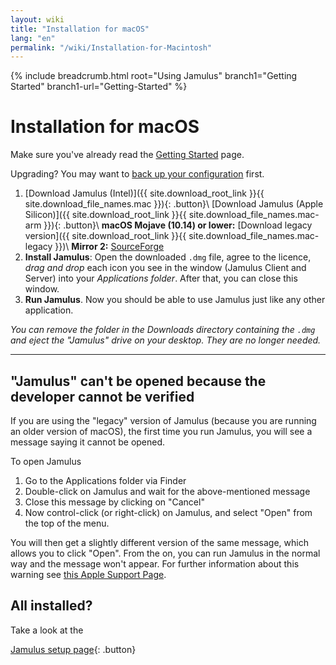 ```yaml
---
layout: wiki
title: "Installation for macOS"
lang: "en"
permalink: "/wiki/Installation-for-Macintosh"
---
```


{% include breadcrumb.html root="Using Jamulus" branch1="Getting Started" branch1-url="Getting-Started" %}

# Installation for macOS

Make sure you've already read the [Getting Started](Getting-Started) page.

Upgrading? You may want to [back up your configuration](Software-Manual#backing-up-jamulus) first.

1. [Download Jamulus (Intel)]({{ site.download_root_link }}{{ site.download_file_names.mac }}){: .button}\\
[Download Jamulus (Apple Silicon)]({{ site.download_root_link }}{{ site.download_file_names.mac-arm }}){: .button}\\
 **macOS Mojave (10.14) or lower:** [Download legacy version]({{ site.download_root_link }}{{ site.download_file_names.mac-legacy }})\\
 **Mirror 2:** [SourceForge](https://sourceforge.net/projects/llcon/files/latest/download)
1. **Install Jamulus**: Open the downloaded `.dmg` file, agree to the licence, *drag and drop* each icon you see in the window (Jamulus Client and Server) into your *Applications folder*. After that, you can close this window.
1. **Run Jamulus**. Now you should be able to use Jamulus just like any other application.

_You can remove the folder in the Downloads directory containing the `.dmg` and eject the "Jamulus" drive on your desktop. They are no longer needed._

***

## "Jamulus" can't be opened because the developer cannot be verified

If you are using the "legacy" version of Jamulus (because you are running an older version of macOS), the first time you run Jamulus, you will see a message saying it cannot be opened.

To open Jamulus
1. Go to the Applications folder via Finder
1. Double-click on Jamulus and wait for the above-mentioned message
1. Close this message by clicking on "Cancel"
1. Now control-click (or right-click) on Jamulus, and select "Open" from the top of the menu.

You will then get a slightly different version of the same message, which allows you to click "Open". From the on, you can run Jamulus in the normal way and the message won't appear. For further information about this warning see [this Apple Support Page](https://support.apple.com/en-gb/guide/mac-help/mh40616/mac).

## All installed?

Take a look at the

[Jamulus setup page](Getting-Started){: .button}
